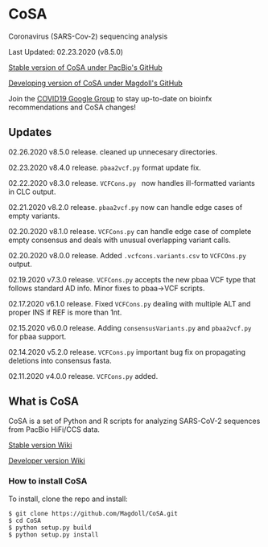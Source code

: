 # CoSA
Coronavirus (SARS-Cov-2) sequencing analysis

Last Updated: 02.23.2020 (v8.5.0)

[Stable version of CoSA under PacBio's GitHub](https://github.com/pacificbiosciences/CoSA)

[Developing version of CoSA under Magdoll's GitHub](https://github.com/Magdoll/CoSA)

Join the [COVID19 Google Group](https://groups.google.com/g/smrt_covid19) to stay up-to-date on bioinfx recommendations and CoSA changes!
 

## Updates

02.26.2020    v8.5.0 release. cleaned up unnecesary directories.

02.23.2020    v8.4.0 release. `pbaa2vcf.py` format update fix.

02.22.2020    v8.3.0 release. `VCFCons.py ` now handles ill-formatted variants in CLC output.

02.21.2020    v8.2.0 release. `pbaa2vcf.py` now can handle edge cases of empty variants.

02.20.2020    v8.1.0 release. `VCFCons.py` can handle edge case of complete empty consensus and deals with unusual overlapping variant calls.

02.20.2020    v8.0.0 release. Added `.vcfcons.variants.csv` to `VCFCOns.py` output.

02.19.2020    v7.3.0 release. `VCFCons.py` accepts the new pbaa VCF type that follows standard AD info. Minor fixes to pbaa->VCF scripts.

02.17.2020    v6.1.0 release. Fixed `VCFCons.py` dealing with multiple ALT and proper INS if REF is more than 1nt.

02.15.2020    v6.0.0 release. Adding `consensusVariants.py` and `pbaa2vcf.py` for pbaa support.

02.14.2020    v5.2.0 release. `VCFCons.py` important bug fix on propagating deletions into consensus fasta.

02.11.2020    v4.0.0 release. `VCFCons.py` added.

## What is CoSA

CoSA is a set of Python and R scripts for analyzing SARS-CoV-2 sequences from PacBio HiFi/CCS data.  

[Stable version Wiki](https://github.com/PacificBiosciences/CoSA/wiki)

[Developer version Wiki](https://github.com/Magdoll/CoSA/wiki)


<a name="install"/>

### How to install CoSA

To install, clone the repo and install:

```
$ git clone https://github.com/Magdoll/CoSA.git
$ cd CoSA
$ python setup.py build
$ python setup.py install
```
